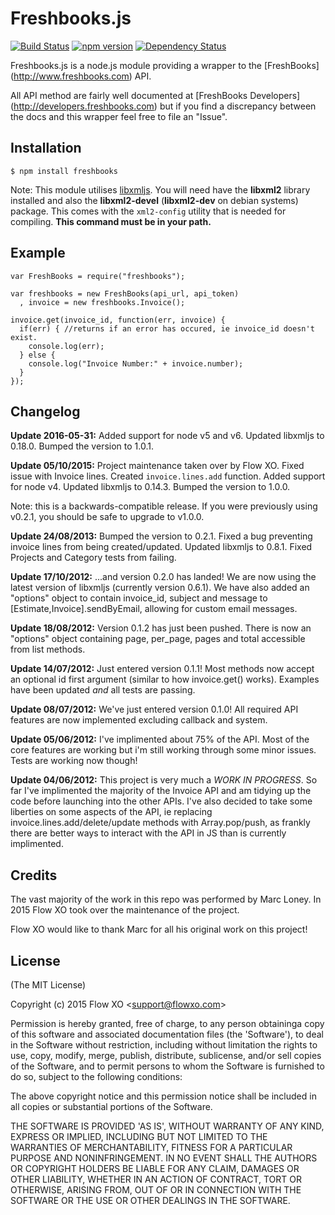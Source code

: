 # Freshbooks.js

[![Build Status](https://travis-ci.org/flowxo/freshbooks.js.svg?branch=master)](https://travis-ci.org/flowxo/freshbooks.js)
[![npm version](https://badge.fury.io/js/freshbooks.svg)](http://badge.fury.io/js/freshbooks.js)
[![Dependency Status](https://david-dm.org/flowxo/freshbooks.js.svg)](https://david-dm.org/flowxo/freshbooks.js)

Freshbooks.js is a node.js module providing a wrapper to the [FreshBooks]
(http://www.freshbooks.com) API.

All API method are fairly well documented at [FreshBooks Developers]
(http://developers.freshbooks.com) but if you find a discrepancy between the
docs and this wrapper feel free to file an "Issue".

## Installation

    $ npm install freshbooks

Note: This module utilises [libxmljs](https://github.com/polotek/libxmljs). You
will need have the **libxml2** library installed and also the **libxml2-devel**
(**libxml2-dev** on debian systems) package. This comes with the `xml2-config`
utility that is needed for compiling.  **This command must be in your path.**

## Example

    var FreshBooks = require("freshbooks");

    var freshbooks = new FreshBooks(api_url, api_token)
      , invoice = new freshbooks.Invoice();

    invoice.get(invoice_id, function(err, invoice) {
      if(err) { //returns if an error has occured, ie invoice_id doesn't exist.
        console.log(err);
      } else {
        console.log("Invoice Number:" + invoice.number);
      }
    });

## Changelog

**Update 2016-05-31:** Added support for node v5 and v6. Updated libxmljs to 0.18.0. Bumped the version to 1.0.1.

**Update 05/10/2015:** Project maintenance taken over by Flow XO. Fixed issue with Invoice lines. Created `invoice.lines.add` function. Added support for node v4. Updated libxmljs to 0.14.3. Bumped the version to 1.0.0.

Note: this is a backwards-compatible release. If you were previously using v0.2.1, you should be safe to upgrade to v1.0.0.

**Update 24/08/2013:** Bumped the version to 0.2.1. Fixed a bug preventing invoice lines from being created/updated. Updated libxmljs to 0.8.1. Fixed Projects and Category tests from failing.

**Update 17/10/2012:** ...and version 0.2.0 has landed! We are now using the latest
version of libxmljs (currently version 0.6.1). We have also added an "options"
object to contain invoice_id, subject and message to
[Estimate,Invoice].sendByEmail, allowing for custom email messages.

**Update 18/08/2012:** Version 0.1.2 has just been pushed. There is now an "options"
object containing page, per_page, pages and total accessible from list methods.

**Update 14/07/2012:** Just entered version 0.1.1! Most methods now accept an optional
id first argument (similar to how invoice.get() works). Examples have been
updated *and* all tests are passing.

**Update 08/07/2012:** We've just entered version 0.1.0! All required API features are
now implemented excluding callback and system.

**Update 05/06/2012:** I've implimented about 75% of the API. Most of the core features
are working but i'm still working through some minor issues. Tests are working
now though!

**Update 04/06/2012:** This project is very much a *WORK IN PROGRESS*. So far I've
implimented the majority of the Invoice API and am tidying up the code before
launching into the other APIs. I've also decided
to take some liberties on some aspects of the API, ie replacing
invoice.lines.add/delete/update methods with Array.pop/push, as frankly there
are better ways to interact with the API in JS than is currently implimented.

## Credits

The vast majority of the work in this repo was performed by Marc Loney.
In 2015 Flow XO took over the maintenance of the project.

Flow XO would like to thank Marc for all his original work on this project!

## License

(The MIT License)

Copyright (c) 2015 Flow XO &lt;support@flowxo.com&gt;

Permission is hereby granted, free of charge, to any person obtaininga copy of
this software and associated documentation files (the 'Software'), to deal in
the Software without restriction, including without limitation the rights to
use, copy, modify, merge, publish, distribute, sublicense, and/or sell copies of
the Software, and to permit persons to whom the Software is furnished to do so,
subject to the following conditions:

The above copyright notice and this permission notice shall be included in all
copies or substantial portions of the Software.

THE SOFTWARE IS PROVIDED 'AS IS', WITHOUT WARRANTY OF ANY KIND, EXPRESS OR
IMPLIED, INCLUDING BUT NOT LIMITED TO THE WARRANTIES OF MERCHANTABILITY, FITNESS
FOR A PARTICULAR PURPOSE AND NONINFRINGEMENT. IN NO EVENT SHALL THE AUTHORS OR
COPYRIGHT HOLDERS BE LIABLE FOR ANY CLAIM, DAMAGES OR OTHER LIABILITY, WHETHER
IN AN ACTION OF CONTRACT, TORT OR OTHERWISE, ARISING FROM, OUT OF OR IN
CONNECTION WITH THE SOFTWARE OR THE USE OR OTHER DEALINGS IN THE SOFTWARE.
